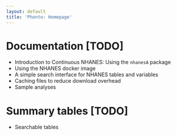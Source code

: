 ```yaml
---
layout: default
title: 'Phonto: Homepage'
---
```


# Documentation [TODO]

- Introduction to Continuous NHANES: Using the `nhanesA` package
- Using the NHANES docker image
- A simple search interface for NHANES tables and variables
- Caching files to reduce download overhead
- Sample analyses

# Summary tables [TODO]

- Searchable tables



